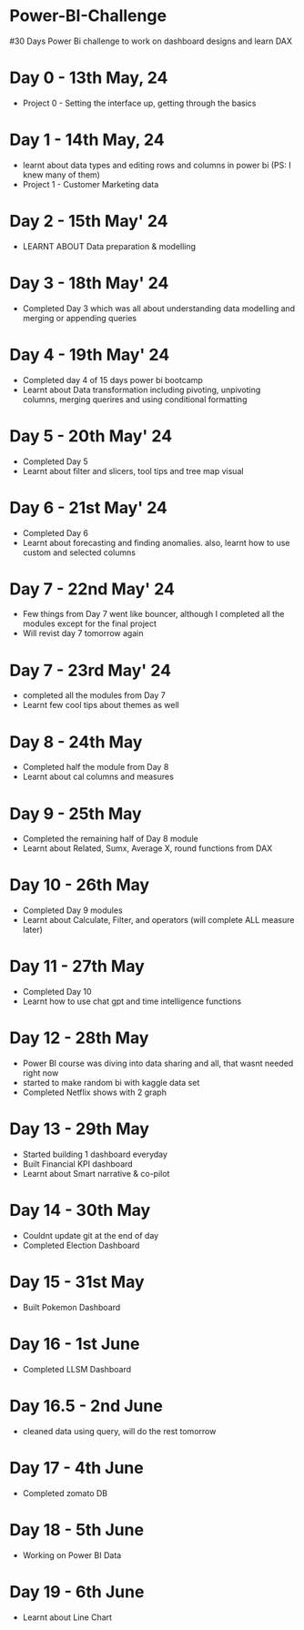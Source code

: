 # Power-BI-Challenge
#30 Days Power Bi challenge to work on dashboard designs and learn DAX

# Day 0 - 13th May, 24
- Project 0 - Setting the interface up, getting through the basics 

# Day 1 - 14th May, 24
- learnt about data types and editing rows and columns in power bi (PS: I knew many of them)
- Project 1 - Customer Marketing data

# Day 2 - 15th May' 24
- LEARNT ABOUT Data preparation & modelling

# Day 3 - 18th May' 24
- Completed Day 3 which was all about understanding data modelling and merging or appending queries

# Day 4 - 19th May' 24
- Completed day 4 of 15 days power bi bootcamp
- Learnt about Data transformation including pivoting, unpivoting columns, merging querires and using conditional formatting

# Day 5 - 20th May' 24
- Completed Day 5 
- Learnt about filter and slicers, tool tips and tree map visual

# Day 6 - 21st May' 24
- Completed Day 6
- Learnt about forecasting and finding anomalies. also, learnt how to use custom and selected columns

# Day 7 - 22nd May' 24
- Few things from Day 7 went like bouncer, although I completed all the modules except for the final project
- Will revist day 7 tomorrow again

# Day 7 - 23rd May' 24
- completed all the modules from Day 7
- Learnt few cool tips about themes as well

# Day 8 - 24th May
- Completed half the module from Day 8
- Learnt about cal columns and measures

# Day 9 - 25th May
- Completed the remaining half of Day 8 module
- Learnt about Related, Sumx, Average X, round functions from DAX

# Day 10 - 26th May
- Completed Day 9 modules
- Learnt about Calculate, Filter, and operators (will complete ALL measure later)

# Day 11 - 27th May
- Completed Day 10 
- Learnt how to use chat gpt and time intelligence functions 

# Day 12 - 28th May
- Power BI course was diving into data sharing and all, that wasnt needed right now
- started to make random bi with kaggle data set
- Completed Netflix shows with 2 graph

# Day 13 - 29th May
- Started building 1 dashboard everyday
- Built Financial KPI dashboard
- Learnt about Smart narrative & co-pilot

# Day 14 - 30th May
- Couldnt update git at the end of day
- Completed Election Dashboard

# Day 15 - 31st May
- Built Pokemon Dashboard 

# Day 16 - 1st June
- Completed LLSM Dashboard

# Day 16.5 - 2nd June
- cleaned data using query, will do the rest tomorrow

# Day 17 - 4th June
- Completed zomato DB

# Day 18 - 5th June
- Working on Power BI Data

# Day 19 - 6th June 
- Learnt about Line Chart